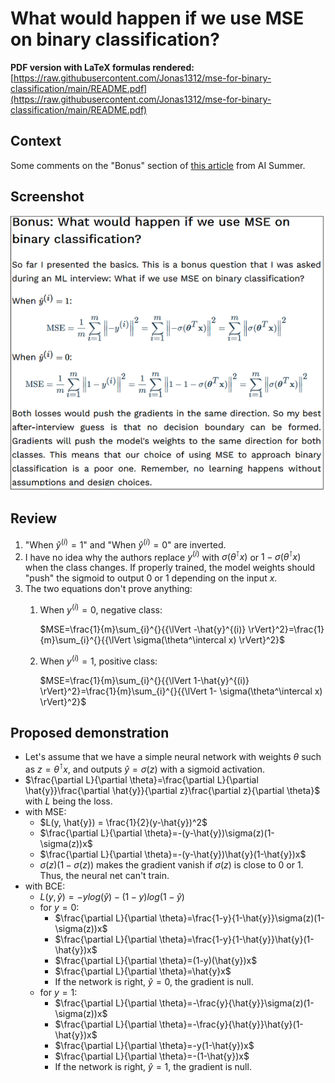 # What would happen if we use MSE on binary classification?

**PDF version with LaTeX formulas rendered:** [https://raw.githubusercontent.com/Jonas1312/mse-for-binary-classification/main/README.pdf](https://raw.githubusercontent.com/Jonas1312/mse-for-binary-classification/main/README.pdf)

## Context

Some comments on the "Bonus" section of [this article](https://theaisummer.com/mle/#bonus-what-would-happen-if-we-use-mse-on-binary-classification) from AI Summer.

## Screenshot

![](./Capture.PNG)

## Review

1) "When $\hat{y}^{(i)} = 1$" and "When $\hat{y}^{(i)} = 0$" are inverted.
2) I have no idea why the authors replace $y^{(i)}$ with $\sigma(\theta^\intercal x)$ or $1-\sigma(\theta^\intercal x)$ when the class changes. If properly trained, the model weights should "push" the sigmoid to output 0 or 1 depending on the input $x$.
3) The two equations don't prove anything:
   1) When $y^{(i)} = 0$, negative class:

       $MSE=\frac{1}{m}\sum_{i}^{}{{\lVert -\hat{y}^{(i)} \rVert}^2}=\frac{1}{m}\sum_{i}^{}{{\lVert \sigma(\theta^\intercal x) \rVert}^2}$
   2) When $y^{(i)} = 1$, positive class:

       $MSE=\frac{1}{m}\sum_{i}^{}{{\lVert 1-\hat{y}^{(i)} \rVert}^2}=\frac{1}{m}\sum_{i}^{}{{\lVert 1- \sigma(\theta^\intercal x) \rVert}^2}$

## Proposed demonstration

- Let's assume that we have a simple neural network with weights $\theta$ such as $z=\theta^\intercal x$, and outputs $\hat{y}=\sigma(z)$ with a sigmoid activation.
- $\frac{\partial L}{\partial \theta}=\frac{\partial L}{\partial \hat{y}}\frac{\partial \hat{y}}{\partial z}\frac{\partial z}{\partial \theta}$ with $L$ being the loss.
- with MSE:
  - $L(y, \hat{y}) = \frac{1}{2}(y-\hat{y})^2$
  - $\frac{\partial L}{\partial \theta}=-(y-\hat{y})\sigma(z)(1-\sigma(z))x$
  - $\frac{\partial L}{\partial \theta}=-(y-\hat{y})\hat{y}(1-\hat{y})x$
  - $\sigma(z)(1-\sigma(z))$ makes the gradient vanish if $\sigma(z)$ is close to 0 or 1. Thus, the neural net can't train.
- with BCE:
  - $L(y, \hat{y}) = -ylog(\hat{y})-(1-y)log(1-\hat{y})$
  - for $y=0$:
    - $\frac{\partial L}{\partial \theta}=\frac{1-y}{1-\hat{y}}\sigma(z)(1-\sigma(z))x$
    - $\frac{\partial L}{\partial \theta}=\frac{1-y}{1-\hat{y}}\hat{y}(1-\hat{y})x$
    - $\frac{\partial L}{\partial \theta}=(1-y)(\hat{y})x$
    - $\frac{\partial L}{\partial \theta}=\hat{y}x$
    - If the network is right, $\hat{y}=0$, the gradient is null.
  - for $y=1$:
    - $\frac{\partial L}{\partial \theta}=-\frac{y}{\hat{y}}\sigma(z)(1-\sigma(z))x$
    - $\frac{\partial L}{\partial \theta}=-\frac{y}{\hat{y}}\hat{y}(1-\hat{y})x$
    - $\frac{\partial L}{\partial \theta}=-y(1-\hat{y})x$
    - $\frac{\partial L}{\partial \theta}=-(1-\hat{y})x$
    - If the network is right, $\hat{y}=1$, the gradient is null.
